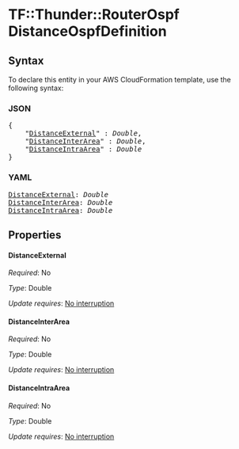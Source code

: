 # TF::Thunder::RouterOspf DistanceOspfDefinition

## Syntax

To declare this entity in your AWS CloudFormation template, use the following syntax:

### JSON

<pre>
{
    "<a href="#distanceexternal" title="DistanceExternal">DistanceExternal</a>" : <i>Double</i>,
    "<a href="#distanceinterarea" title="DistanceInterArea">DistanceInterArea</a>" : <i>Double</i>,
    "<a href="#distanceintraarea" title="DistanceIntraArea">DistanceIntraArea</a>" : <i>Double</i>
}
</pre>

### YAML

<pre>
<a href="#distanceexternal" title="DistanceExternal">DistanceExternal</a>: <i>Double</i>
<a href="#distanceinterarea" title="DistanceInterArea">DistanceInterArea</a>: <i>Double</i>
<a href="#distanceintraarea" title="DistanceIntraArea">DistanceIntraArea</a>: <i>Double</i>
</pre>

## Properties

#### DistanceExternal

_Required_: No

_Type_: Double

_Update requires_: [No interruption](https://docs.aws.amazon.com/AWSCloudFormation/latest/UserGuide/using-cfn-updating-stacks-update-behaviors.html#update-no-interrupt)

#### DistanceInterArea

_Required_: No

_Type_: Double

_Update requires_: [No interruption](https://docs.aws.amazon.com/AWSCloudFormation/latest/UserGuide/using-cfn-updating-stacks-update-behaviors.html#update-no-interrupt)

#### DistanceIntraArea

_Required_: No

_Type_: Double

_Update requires_: [No interruption](https://docs.aws.amazon.com/AWSCloudFormation/latest/UserGuide/using-cfn-updating-stacks-update-behaviors.html#update-no-interrupt)

